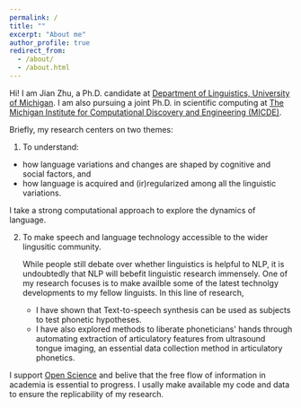 ```yaml
---
permalink: /
title: ""
excerpt: "About me"
author_profile: true
redirect_from: 
  - /about/
  - /about.html
---
```


Hi! I am Jian Zhu, a Ph.D. candidate at [Department of Linguistics, University of Michigan](https://lsa.umich.edu/linguistics). I am also pursuing a joint Ph.D. in scientific computing at [The Michigan Institute for Computational Discovery and Engineering (MICDE)](https://midas.umich.edu/).

Briefly, my research centers on two themes:  
1. To understand:  
  * how language variations and changes are shaped by cognitive and social factors, and   
  * how language is acquired and (ir)regularized among all the linguistic variations.  
  
  I take a strong computational approach to explore the dynamics of language.
     
2. To make speech and language technology accessible to the wider lingusitic community.  
  
   While people still debate over whether linguistics is helpful to NLP, it is undoubtedly that NLP will bebefit linguistic research immensely. One of my research focuses is to make availble some of the latest technolgy developments to my fellow linguists. In this line of research,  
   * I have shown that Text-to-speech synthesis can be used as subjects to test phonetic hypotheses. 
   * I have also explored methods to liberate phoneticians' hands through automating extraction of articulatory features from ultrasound tongue imaging, an essential data collection method in articulatory phonetics.
   

I support [Open Science](https://opensource.com/resources/open-science) and belive that the free flow of information in academia is essential to progress. I usally make available my code and data to ensure the replicability of my research.
